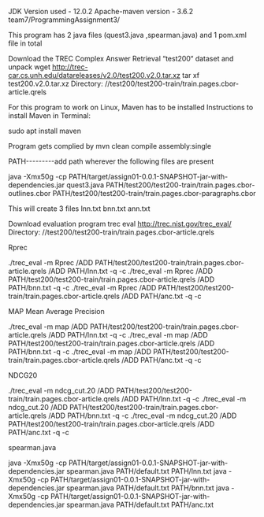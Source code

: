 JDK Version used - 12.0.2
Apache-maven version - 3.6.2
team7/ProgrammingAssignment3/


This program has 2 java files (quest3.java ,spearman.java) and 1 pom.xml file in total


Download the TREC Complex Answer Retrieval “test200“ dataset and unpack
wget http://trec-car.cs.unh.edu/datareleases/v2.0/test200.v2.0.tar.xz
tar xf test200.v2.0.tar.xz
Directory: //test200/test200-train/train.pages.cbor-article.qrels

For this program to work on Linux, Maven has to be installed
Instructions to install Maven in Terminal:

sudo apt install maven

Program gets complied by
mvn clean compile assembly:single

PATH---------add path wherever the following files are present

java -Xmx50g -cp PATH/target/assign01-0.0.1-SNAPSHOT-jar-with-dependencies.jar quest3.java PATH/test200/test200-train/train.pages.cbor-outlines.cbor PATH/test200/test200-train/train.pages.cbor-paragraphs.cbor


This will create 3 files lnn.txt bnn.txt ann.txt



Download evaluation program trec eval
http://trec.nist.gov/trec_eval/
Directory: //test200/test200-train/train.pages.cbor-article.qrels

Rprec

./trec_eval -m Rprec /ADD PATH/test200/test200-train/train.pages.cbor-article.qrels /ADD PATH/lnn.txt -q -c
./trec_eval -m Rprec /ADD PATH/test200/test200-train/train.pages.cbor-article.qrels /ADD PATH/bnn.txt -q -c
./trec_eval -m Rprec /ADD PATH/test200/test200-train/train.pages.cbor-article.qrels /ADD PATH/anc.txt -q -c

MAP Mean Average Precision

./trec_eval -m map /ADD PATH/test200/test200-train/train.pages.cbor-article.qrels /ADD PATH/lnn.txt -q -c
./trec_eval -m map /ADD PATH/test200/test200-train/train.pages.cbor-article.qrels /ADD PATH/bnn.txt -q -c
./trec_eval -m map /ADD PATH/test200/test200-train/train.pages.cbor-article.qrels /ADD PATH/anc.txt -q -c

NDCG20

./trec_eval -m ndcg_cut.20 /ADD PATH/test200/test200-train/train.pages.cbor-article.qrels /ADD PATH/lnn.txt -q -c
./trec_eval -m ndcg_cut.20 /ADD PATH/test200/test200-train/train.pages.cbor-article.qrels /ADD PATH/bnn.txt -q -c
./trec_eval -m ndcg_cut.20 /ADD PATH/test200/test200-train/train.pages.cbor-article.qrels /ADD PATH/anc.txt -q -c

spearman.java

java -Xmx50g -cp PATH/target/assign01-0.0.1-SNAPSHOT-jar-with-dependencies.jar spearman.java PATH/default.txt PATH/lnn.txt
java -Xmx50g -cp PATH/target/assign01-0.0.1-SNAPSHOT-jar-with-dependencies.jar spearman.java PATH/default.txt PATH/bnn.txt
java -Xmx50g -cp PATH/target/assign01-0.0.1-SNAPSHOT-jar-with-dependencies.jar spearman.java PATH/default.txt PATH/anc.txt







